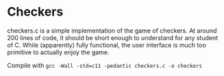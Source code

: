 # Checkers

checkers.c is a simple implementation of the game of checkers. At around 200 lines of code, it should be short enough to understand for any student of C. While (apparently) fully functional, the user interface is much too primitive to actually enjoy the game.

Compile with `gcc -Wall -std=c11 -pedantic checkers.c -o checkers`
